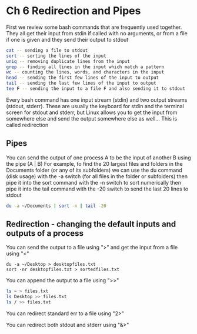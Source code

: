 


# Ch 6 Redirection and Pipes
First we review some bash commands that are frequently used together.
They all get their input from stdin if called with no arguments, or from a file if one is given
and they send their output to stdout
``` bash
cat -- sending a file to stdout
sort -- sorting the lines of the input
uniq -- removing duplicate lines from the input
grep -- finding all lines in the input which match a pattern
wc -- counting the lines, words, and characters in the input
head -- sending the first few lines of the input to output
tail -- sending the last few lines of the input to output
tee F -- sending the input to a file F and also sending it to stdout
```

Every bash command has one input stream (stdin) and two output streams (stdout, stderr). 
These are usually the keyboard for stdin and the terminal screen for stdout and stderr, 
but Linux allows you to get the input from somewhere else and send the output somewhere else as well...
This is called redirection


## Pipes

You can send the output of one process A to be the input of another B using the pipe (A | B)
For example, to find the  20 largest files and folders in the Documents folder (or any of its subfolders)
we can use the du command (disk usage) with the -a switch (for all files in the folder or subfolders)
then pipe it into the sort command with the -n switch to sort numerically
then pipe it into the tail command with the -20 switch to send the last 20 lines to stdout
``` bash
du -a ~/Documents | sort -n | tail -20
```

## Redirection - changing the default inputs and outputs of a process

You can send the output to a file using ">"  and get the input from a file using "<"
```
du -a ~/Desktop > desktopfiles.txt
sort -nr desktopfiles.txt > sortedfiles.txt
```

You can append the output to a file using ">>"
``` bash
ls ~ > files.txt
ls Desktop >> files.txt
ls / >> files.txt
```

You can redirect standard err to a file using "2>"

You can redirect both stdout and stderr using "&>"



